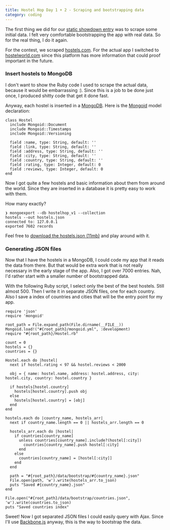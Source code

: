 ```yaml
---
title: Hostel Hop Day 1 + 2 - Scraping and bootstrapping data
category: coding
---
```


The first thing we did for our [static showdown entry](http://www.staticshowdown.com/app/teams/ed340284e574310eaa4c1d349eb23b54/entry)
was to scrape some initial data. I felt very comfortable bootstrapping the app
with real data. So for the real thing, I do it again.

For the contest, we scraped [hostels.com](http://www.hostels.com/). For the
actual app I switched to [hostelworld.com](http://www.hostelworld.com/) since
this platform has more information that could proof important in the future.

### Insert hostels to MongoDB

I don't want to show the Ruby code I used to scrape the actual data, because it
would be embarrassing :). Since this is a job to be done just once, I produced
shitty code that get it done fast.

Anyway, each hostel is inserted in a [MongoDB](http://mongodb.org/). Here is the
[Mongoid](http://mongoid.org/en/mongoid/index.html) model declaration:

<pre><code data-language="ruby">class Hostel
  include Mongoid::Document
  include Mongoid::Timestamps
  include Mongoid::Versioning

  field :name, type: String, default: ''
  field :link, type: String, default: ''
  field :address, type: String, default: ''
  field :city, type: String, default: ''
  field :country, type: String, default: ''
  field :rating, type: Integer, default: 0
  field :reviews, type: Integer, default: 0
end</code></pre>

Now I got quite a few hostels and basic information about them from around the
world. Since they are inserted in a database it is pretty easy to work with
them.

How many exactly?

<pre><code data-language="shell">❯ mongoexport --db hostelhop_v1 --collection
hostels --out hostels.json
connected to: 127.0.0.1
exported 7602 records
</code></pre>

Feel free to [download the hostels.json (11mb)](https://mega.co.nz/#!mc1BSLgK!0JKuivFlWtlhlisa6t6sWqhzEmRyTcFgtDrFxa15tKI)
and play around with it.

### Generating JSON files

Now that I have the hostels in a MongoDB, I could code my app that it reads the
data from there. But that would be extra work that is not really necessary in
the early stage of the app. Also, I got over 7000 entries. Nah, I'd rather start
with a smaller number of bootstrapped data.

With the following Ruby script, I select only the best of the best hostels.
Still almost 500. Then I write it in separate JSON files, one for each country.
Also I save a index of countries and cities that will be the entry point for my
app.

<pre><code data-language="ruby">require 'json'
require 'mongoid'

root_path = File.expand_path(File.dirname(__FILE__))
Mongoid.load!("#{root_path}/mongoid.yml", :development)
require "#{root_path}/Hostel.rb"

count = 0
hostels = {}
countries = {}

Hostel.each do |hostel|
  next if hostel.rating < 97 && hostel.reviews < 2000

  obj = { name: hostel.name, address: hostel.address, city: hostel.city, country: hostel.country }

  if hostels[hostel.country]
    hostels[hostel.country].push obj
  else
    hostels[hostel.country] = [obj]
  end
end

hostels.each do |country_name, hostels_arr|
  next if country_name.length == 0 || hostels_arr.length == 0

  hostels_arr.each do |hostel|
    if countries[country_name]
      unless countries[country_name].include?(hostel[:city])
        countries[country_name].push hostel[:city]
      end
    else
      countries[country_name] = [hostel[:city]]
    end
  end

  path = "#{root_path}/data/bootstrap/#{country_name}.json"
  File.open(path, 'w').write(hostels_arr.to_json)
  puts "Saved #{country_name}.json"
end

File.open("#{root_path}/data/bootstrap/countries.json",
'w').write(countries.to_json)
puts "Saved countries index"</code></pre>

Sweet! Now I got separated JSON files I could easily query with Ajax. Since I'll
use [Backbone.js](http://backbonejs.org/) anyway, this is the way to bootstrap
the data.
